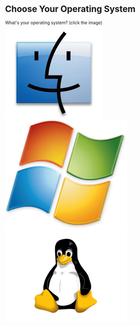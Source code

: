 # Choose Your Operating System

What's your operating system? (click the image)

[![Mac](/img/macface.jpg)](/mac.html) [![Windows](/img/windows.png)](windows.html) [![Linux](/img/tux-trans.png)](linux.html)
